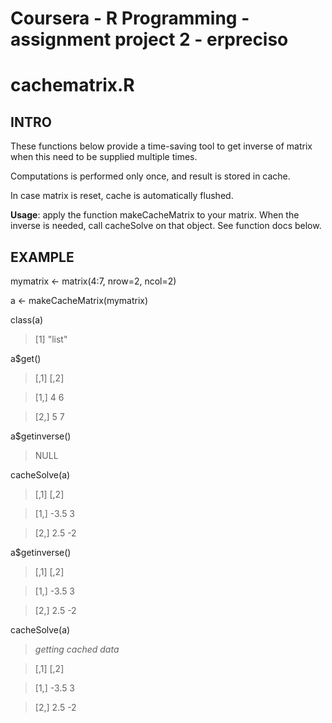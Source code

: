 # Coursera - R Programming - assignment project 2 - erpreciso

# cachematrix.R

## INTRO

These functions below provide a time-saving tool to get inverse of matrix when this need to be supplied multiple times.

Computations is performed only once, and result is stored in cache.

In case matrix is reset, cache is automatically flushed.

**Usage**: apply the function makeCacheMatrix to your matrix. When the inverse is needed, call cacheSolve on that object. See function docs below.

## EXAMPLE

mymatrix <- matrix(4:7, nrow=2, ncol=2)

a <- makeCacheMatrix(mymatrix)

class(a)
> [1] "list"

a$get()

> [,1] [,2]

> [1,]    4    6

> [2,]    5    7

a$getinverse()

> NULL

cacheSolve(a)

> [,1] [,2]

> [1,] -3.5    3

> [2,]  2.5   -2

a$getinverse()

> [,1] [,2]

> [1,] -3.5    3

> [2,]  2.5   -2

cacheSolve(a)

> *getting cached data*

> [,1] [,2]

> [1,] -3.5    3

> [2,]  2.5   -2
